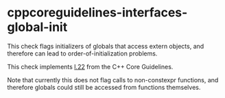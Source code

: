 # cppcoreguidelines-interfaces-global-init

This check flags initializers of globals that access extern objects, and
therefore can lead to order-of-initialization problems.

This check implements
[I.22](https://isocpp.github.io/CppCoreGuidelines/CppCoreGuidelines#Ri-global-init)
from the C++ Core Guidelines.

Note that currently this does not flag calls to non-constexpr functions,
and therefore globals could still be accessed from functions themselves.
